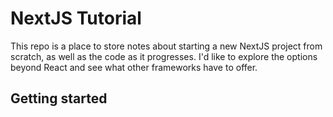 # NextJS Tutorial
This repo is a place to store notes about starting a new NextJS project from scratch, as well as the code as it progresses.
I'd like to explore the options beyond React and see what other frameworks have to offer.
## Getting started
